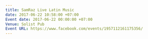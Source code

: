 ```yaml
---
title: SamRaz Live Latin Music
date: 2017-06-22 10:58:00 +07:00
Event date: 2017-06-22 00:00:00 +07:00
Venue: Solist Pub
Event URL: https://www.facebook.com/events/1957112161175356/
---
```


